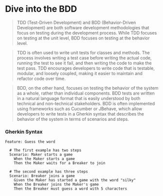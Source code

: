 # Dive into the BDD

> TDD (Test-Driven Development) and BDD (Behavior-Driven Development) are both software development methodologies that focus on testing during the development process. While TDD focuses on testing at the unit level, BDD focuses on testing at the behavior level.

> TDD is often used to write unit tests for classes and methods. The process involves writing a test case before writing the actual code, running the test to see it fail, and then writing the code to make the test pass. TDD encourages developers to write code that is testable, modular, and loosely coupled, making it easier to maintain and refactor code over time.

> BDD, on the other hand, focuses on testing the behavior of the system as a whole, rather than individual components. BDD tests are written in a natural language format that is easily understood by both technical and non-technical stakeholders. BDD is often implemented using frameworks such as Cucumber or JBehave, which allow developers to write tests in a Gherkin syntax that describes the behavior of the system in terms of scenarios and steps.

### Gherkin Syntax

``` Gherkin
Feature: Guess the word

  # The first example has two steps
  Scenario: Maker starts a game
    When the Maker starts a game
    Then the Maker waits for a Breaker to join

  # The second example has three steps
  Scenario: Breaker joins a game
    Given the Maker has started a game with the word "silky"
    When the Breaker joins the Maker's game
    Then the Breaker must guess a word with 5 characters

```
